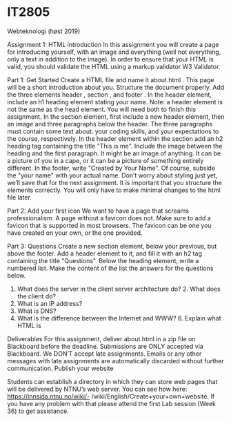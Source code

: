 # IT2805
Webteknologi (høst 2019)

Assignment 1: HTML introduction
In this assignment you will create a page for introducing yourself, with an image and everything (well not everything, only a text in addition to the image). In order to ensure that your HTML is valid, you should validate the HTML using a markup validator W3 Validator.

Part 1: Get Started
Create a HTML file and name it about.html . This page will be a short introduction about you. Structure the document properly. Add the three elements header , section , and footer . In the header element, include an h1 heading element stating your name.
Note: a header element is not the same as the head element. You will need both to finish this assignment.
In the section element, first include a new header element, then an image and three paragraphs below the header. The three paragraphs must contain some text about:
your coding skills, and
your expectations to the course, respectively.
In the header element within the section add an h2 heading tag containing the title "This is me".
Include the image between the heading and the first paragraph. It might be an image of anything. It can be a picture of you in a cape, or it can be a picture of something entirely different.
In the footer, write "Created by Your Name". Of course, subside the "your name" with your actual name.
Don’t worry about styling just yet, we’ll save that for the next assignment. It is important that you structure the elements correctly. You will only have to make minimal changes to the html file later.

Part 2: Add your first icon
We want to have a page that screams professionalism. A page without a favicon does not. Make sure to add a favicon that is supported in most browsers. The favicon can be one you have created on your own, or the one provided.

Part 3: Questions
Create a new section element, below your previous, but above the footer. Add a header element to it, and fill it with an h2 tag containing the title "Questions".
Below the heading element, write a numbered list. Make the content of the list the answers for the questions below.
1. What does the server in the client server architecture do? 2. What does the client do?
3. What is an IP address?
4. What is DNS?
5. What is the difference between the Internet and WWW? 6. Explain what HTML is

Deliverables
For this assignment, deliver about.html in a zip file on Blackboard before the deadline. Submissions are ONLY accepted via Blackboard. We DON’T accept late assignments. Emails or any other messages with late assignments are automatically discarded without further communication.
Publish your website

Students can establish a directory in which they can store web pages that will be delivered by NTNU’s web server. You can see how here: https://innsida.ntnu.no/wiki/- /wiki/English/Create+your+own+website.
If you have any problem with that please attend the first Lab session (Week 36) to get assistance.
